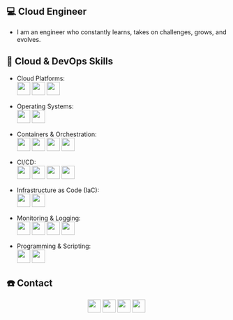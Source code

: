 ## 💻 Cloud Engineer
- I am an engineer who constantly learns, takes on challenges, grows, and evolves.

## 🔨 Cloud & DevOps Skills
- Cloud Platforms:  
  <img src="https://img.shields.io/badge/AWS-232F3E?style=flat-square&logo=amazonwebservices&logoColor=white" height="30"/>
  <img src="https://img.shields.io/badge/azure-%230072C6.svg?style=for-the-badge&logo=microsoftazure&logoColor=white" height="30"/>
  <img src="https://img.shields.io/badge/GCP-4285F4?style=flat-square&logo=googlecloud&logoColor=white" height="30"/>

- Operating Systems:  
  <img src="https://img.shields.io/badge/Linux-FCC624?style=for-the-badge&logo=linux&logoColor=black" height="30"/>
  <img src="https://img.shields.io/badge/Windows-0078D6?style=for-the-badge&logo=windows&logoColor=white" height="30"/>

- Containers & Orchestration:  
  <img src="https://img.shields.io/badge/docker-%230db7ed.svg?style=for-the-badge&logo=docker&logoColor=white" height="30"/>
  <img src="https://img.shields.io/badge/kubernetes-%23326ce5.svg?style=for-the-badge&logo=kubernetes&logoColor=white" height="30"/>
  <img src="https://img.shields.io/badge/helm-0F1689?style=for-the-badge&logo=Helm&logoColor=white" height="30"/>
  <img src="https://img.shields.io/badge/kustomize-%230072C6.svg?style=for-the-badge&logo=kustomize&logoColor=white" height="30"/>

- CI/CD:  
  <img src="https://img.shields.io/badge/jenkins-%232C5263.svg?style=for-the-badge&logo=jenkins&logoColor=white" height="30"/>
  <img src="https://img.shields.io/badge/github%20actions-%232671E5.svg?style=for-the-badge&logo=githubactions&logoColor=white" height="30"/>
  <img src="https://img.shields.io/badge/Code%20Series-%F01F7A.svg?style=for-the-badge&logo=codeSeries&logoColor=white" height="30"/>
  <img src="https://img.shields.io/badge/Argo%20CD-EF7B4D?style=for-the-badge&logo=argo&logoColor=white" height="30"/>

- Infrastructure as Code (IaC):  
  <img src="https://img.shields.io/badge/terraform-%235835CC.svg?style=for-the-badge&logo=terraform&logoColor=white" height="30"/>
  <img src="https://img.shields.io/badge/CloudFormation-FF6384?style=for-the-badge&logo=cloudformation&logoColor=white" height="30"/>

- Monitoring & Logging:  
  <img src="https://img.shields.io/badge/Prometheus-E6522C?style=for-the-badge&logo=Prometheus&logoColor=white" height="30"/>
  <img src="https://img.shields.io/badge/datadog-%23632CA6.svg?style=for-the-badge&logo=datadog&logoColor=white" height="30"/>
  <img src="https://img.shields.io/badge/splunk-%23000000.svg?style=for-the-badge&logo=splunk&logoColor=white" height="30"/>
  <img src="https://img.shields.io/badge/WhaTap-368CCB?style=for-the-badge&logo=whatap&logoColor=white" height="30"/>

- Programming & Scripting:  
  <img src="https://img.shields.io/badge/python-3670A0?style=for-the-badge&logo=python&logoColor=ffdd54" height="30"/>
  <img src="https://img.shields.io/badge/bash_script-%23121011.svg?style=for-the-badge&logo=gnu-bash&logoColor=white" height="30"/>

## ☎️ Contact
<div align="center">
  <a href="https://bigbany.github.io/"><img src="http://img.shields.io/badge/-Tech%20blog-black?style=flat-square&logo=github" height="30"/></a>
  <a href="https://www.linkedin.com/in/%ED%98%84%EA%B0%95-%EB%B0%95-8560a7281/"><img src="https://img.shields.io/badge/-LinkedIn-blue?style=flat-square&logo=Linkedin&logoColor=white" height="30"/></a>
  <a href="https://www.instagram.com/kang2world/"><img src="https://img.shields.io/badge/-Instagram-dd2a7b?style=flat-square&logo=instagram&logoColor=white" height="30"/></a>
  <a href="mailto:bigbaby9728@gmail.com"><img src="https://img.shields.io/badge/-Gmail-d14836?style=flat-square&logo=Gmail&logoColor=white" height="30"/></a>
</div>
<!--
**bigbany/bigbany** is a ✨ _special_ ✨ repository because its `README.md` (this file) appears on your GitHub profile.

Here are some ideas to get you started:

- 🔭 I’m currently working on ...
- 🌱 I’m currently learning ...
- 👯 I’m looking to collaborate on ...
- 🤔 I’m looking for help with ...
- 💬 Ask me about ...
- 📫 How to reach me: ...
- 😄 Pronouns: ...
- ⚡ Fun fact: ...
-->

